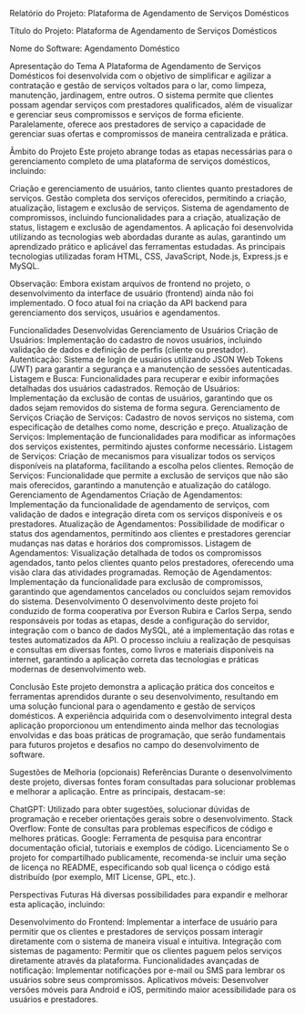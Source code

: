Relatório do Projeto: Plataforma de Agendamento de Serviços Domésticos

Título do Projeto:
Plataforma de Agendamento de Serviços Domésticos


Nome do Software:
Agendamento Doméstico


Apresentação do Tema
A Plataforma de Agendamento de Serviços Domésticos foi desenvolvida com o objetivo de simplificar e agilizar a contratação e gestão de serviços voltados para o lar, como limpeza, manutenção, jardinagem, entre outros. O sistema permite que clientes possam agendar serviços com prestadores qualificados, além de visualizar e gerenciar seus compromissos e serviços de forma eficiente. Paralelamente, oferece aos prestadores de serviço a capacidade de gerenciar suas ofertas e compromissos de maneira centralizada e prática.

Âmbito do Projeto
Este projeto abrange todas as etapas necessárias para o gerenciamento completo de uma plataforma de serviços domésticos, incluindo:

Criação e gerenciamento de usuários, tanto clientes quanto prestadores de serviços.
Gestão completa dos serviços oferecidos, permitindo a criação, atualização, listagem e exclusão de serviços.
Sistema de agendamento de compromissos, incluindo funcionalidades para a criação, atualização de status, listagem e exclusão de agendamentos.
A aplicação foi desenvolvida utilizando as tecnologias web abordadas durante as aulas, garantindo um aprendizado prático e aplicável das ferramentas estudadas. As principais tecnologias utilizadas foram HTML, CSS, JavaScript, Node.js, Express.js e MySQL.

Observação:
Embora existam arquivos de frontend no projeto, o desenvolvimento da interface de usuário (frontend) ainda não foi implementado. O foco atual foi na criação da API backend para gerenciamento dos serviços, usuários e agendamentos.

Funcionalidades Desenvolvidas
Gerenciamento de Usuários
Criação de Usuários: Implementação do cadastro de novos usuários, incluindo validação de dados e definição de perfis (cliente ou prestador).
Autenticação: Sistema de login de usuários utilizando JSON Web Tokens (JWT) para garantir a segurança e a manutenção de sessões autenticadas.
Listagem e Busca: Funcionalidades para recuperar e exibir informações detalhadas dos usuários cadastrados.
Remoção de Usuários: Implementação da exclusão de contas de usuários, garantindo que os dados sejam removidos do sistema de forma segura.
Gerenciamento de Serviços
Criação de Serviços: Cadastro de novos serviços no sistema, com especificação de detalhes como nome, descrição e preço.
Atualização de Serviços: Implementação de funcionalidades para modificar as informações dos serviços existentes, permitindo ajustes conforme necessário.
Listagem de Serviços: Criação de mecanismos para visualizar todos os serviços disponíveis na plataforma, facilitando a escolha pelos clientes.
Remoção de Serviços: Funcionalidade que permite a exclusão de serviços que não são mais oferecidos, garantindo a manutenção e atualização do catálogo.
Gerenciamento de Agendamentos
Criação de Agendamentos: Implementação da funcionalidade de agendamento de serviços, com validação de dados e integração direta com os serviços disponíveis e os prestadores.
Atualização de Agendamentos: Possibilidade de modificar o status dos agendamentos, permitindo aos clientes e prestadores gerenciar mudanças nas datas e horários dos compromissos.
Listagem de Agendamentos: Visualização detalhada de todos os compromissos agendados, tanto pelos clientes quanto pelos prestadores, oferecendo uma visão clara das atividades programadas.
Remoção de Agendamentos: Implementação da funcionalidade para exclusão de compromissos, garantindo que agendamentos cancelados ou concluídos sejam removidos do sistema.
Desenvolvimento
O desenvolvimento deste projeto foi conduzido de forma cooperativa por Everson Rubira e Carlos Serpa, sendo responsáveis por todas as etapas, desde a configuração do servidor, integração com o banco de dados MySQL, até a implementação das rotas e testes automatizados da API. O processo incluiu a realização de pesquisas e consultas em diversas fontes, como livros e materiais disponíveis na internet, garantindo a aplicação correta das tecnologias e práticas modernas de desenvolvimento web.

Conclusão
Este projeto demonstra a aplicação prática dos conceitos e ferramentas aprendidos durante o seu desenvolvimento, resultando em uma solução funcional para o agendamento e gestão de serviços domésticos. A experiência adquirida com o desenvolvimento integral desta aplicação proporcionou um entendimento ainda melhor das tecnologias envolvidas e das boas práticas de programação, que serão fundamentais para futuros projetos e desafios no campo do desenvolvimento de software.

Sugestões de Melhoria (opcionais)
Referências
Durante o desenvolvimento deste projeto, diversas fontes foram consultadas para solucionar problemas e melhorar a aplicação. Entre as principais, destacam-se:

ChatGPT: Utilizado para obter sugestões, solucionar dúvidas de programação e receber orientações gerais sobre o desenvolvimento.
Stack Overflow: Fonte de consultas para problemas específicos de código e melhores práticas.
Google: Ferramenta de pesquisa para encontrar documentação oficial, tutoriais e exemplos de código.
Licenciamento
Se o projeto for compartilhado publicamente, recomenda-se incluir uma seção de licença no README, especificando sob qual licença o código está distribuído (por exemplo, MIT License, GPL, etc.).

Perspectivas Futuras
Há diversas possibilidades para expandir e melhorar esta aplicação, incluindo:

Desenvolvimento do Frontend: Implementar a interface de usuário para permitir que os clientes e prestadores de serviços possam interagir diretamente com o sistema de maneira visual e intuitiva.
Integração com sistemas de pagamento: Permitir que os clientes paguem pelos serviços diretamente através da plataforma.
Funcionalidades avançadas de notificação: Implementar notificações por e-mail ou SMS para lembrar os usuários sobre seus compromissos.
Aplicativos móveis: Desenvolver versões móveis para Android e iOS, permitindo maior acessibilidade para os usuários e prestadores.
